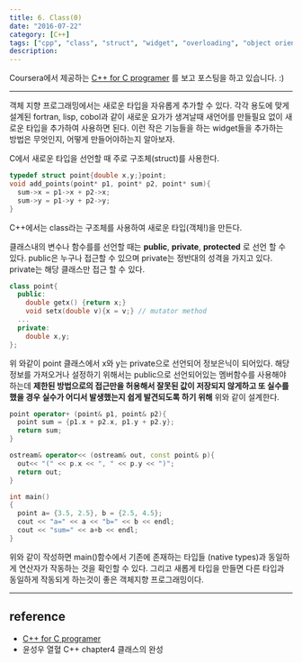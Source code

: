 ```yaml
---
title: 6. Class(0)
date: "2016-07-22"
category: [C++]
tags: ["cpp", "class", "struct", "widget", "overloading", "object oriented"]
description:
---
```


Coursera에서 제공하는 [C++ for C programer](https://www.coursera.org/learn/c-plus-plus-a/home/info) 를 보고 포스팅을 하고 있습니다. :)

---

객체 지향 프로그래밍에서는 새로운 타입을 자유롭게 추가할 수 있다. 각각 용도에 맞게 설계된 fortran, lisp, cobol과 같이 새로운 요가가 생겨날때 새언어를 만들필요 없이 새로운 타입을 추가하여 사용하면 된다. 이런 작은 기능들을 하는 widget들을 추가하는 방법은 무엇인지, 어떻게 만들어야하는지 알아보자.

C에서 새로운 타입을 선언할 때 주로 구조체(struct)를 사용한다.

```c
typedef struct point{double x,y;}point;
void add_points(point* p1, point* p2, point* sum){
  sum->x = p1->x + p2->x;
  sum->y = p1->y + p2->y;
}
```

C++에서는 class라는 구조체를 사용하여 새로운 타입(객체!)을 만든다.

클래스내의 변수나 함수를를 선언할 때는 **public**, **private**, **protected** 로 선언 할 수 있다. public은 누구나 접근할 수 있으며 private는 정반대의 성격을 가지고 있다. private는 해당 클래스만 접근 할 수 있다.

```cpp
class point{
  public:
    double getx() {return x;}
    void setx(double v){x = v;} // mutator method
  ...
  private:
    double x,y;
};
```

위 와같이 point 클래스에서 x와 y는 private으로 선언되어 정보은닉이 되어있다. 해당 정보를 가져오거나 설정하기 위해서는 public으로 선언되어있는 멤버함수를 사용해야하는데 **제한된 방법으로의 접근만을 허용해서 잘못된 값이 저장되지 않게하고 또 실수를 했을 경우 실수가 어디서 발생했는지 쉽게 발견되도록 하기 위해** 위와 같이 설계한다.

```cpp
point operator+ (point& p1, point& p2){
  point sum = {p1.x + p2.x, p1.y + p2.y};
  return sum;
}

ostream& operator<< (ostream& out, const point& p){
  out<< "(" << p.x << ", " << p.y << ")";
  return out;
}
```


```cpp
int main()
{
  point a= {3.5, 2.5}, b = {2.5, 4.5};
  cout << "a=" << a << "b=" << b << endl;
  cout << "sum=" << a+b << endl;
}
```

위와 같이 작성하면  main()함수에서 기존에 존재하는 타입들 (native types)과 동일하게 연산자가 작동하는 것을 확인할 수 있다. 그리고 새롭게 타입을 만들면 다른 타입과 동일하게 작동되게 하는것이 좋은 객체지향 프로그래밍이다.

---

## reference

- [C++ for C programer](https://www.coursera.org/learn/c-plus-plus-a/home/info)
- 윤성우 열혈 C++ chapter4 클래스의 완성
